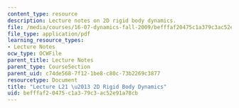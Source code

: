 ```yaml
---
content_type: resource
description: Lecture notes on 2D rigid body dynamics.
file: /media/courses/16-07-dynamics-fall-2009/befffaf20475c1a379c3ac52e91a78cb_MIT16_07F09_Lec21.pdf
file_type: application/pdf
learning_resource_types:
- Lecture Notes
ocw_type: OCWFile
parent_title: Lecture Notes
parent_type: CourseSection
parent_uid: c74de568-7f12-1be8-c80c-73b2269c3877
resourcetype: Document
title: "Lecture L21 \u2013 2D Rigid Body Dynamics"
uid: befffaf2-0475-c1a3-79c3-ac52e91a78cb
---
```

